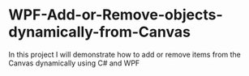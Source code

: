 # WPF-Add-or-Remove-objects-dynamically-from-Canvas
In this project I will demonstrate how to add or remove items from the Canvas dynamically using C# and WPF
